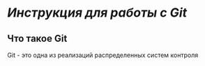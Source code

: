 # ***Инструкция для работы с Git***

## **Что такое Git**

Git - это одна из реализаций распределенных систем контроля